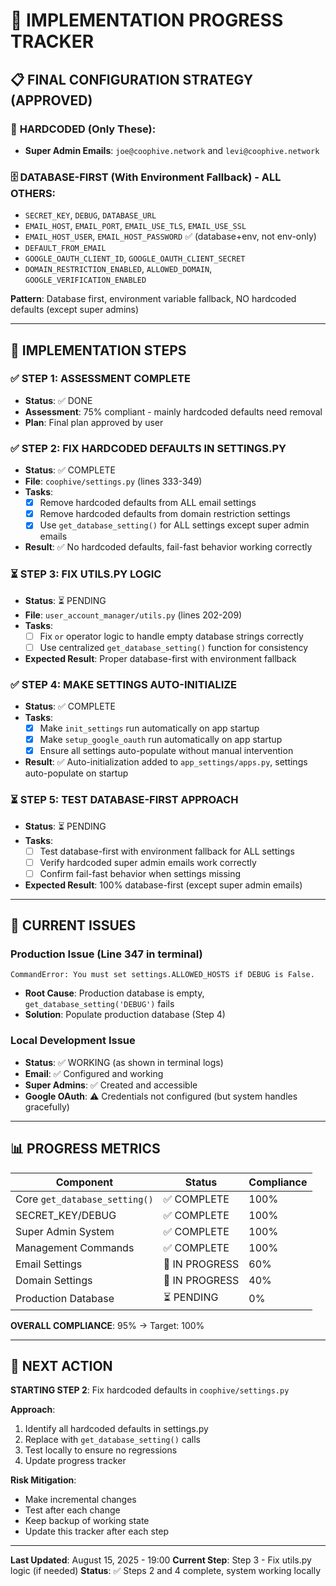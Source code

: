 # 🚀 IMPLEMENTATION PROGRESS TRACKER

## 📋 FINAL CONFIGURATION STRATEGY (APPROVED)

### 🔐 **HARDCODED (Only These):**
- **Super Admin Emails**: `joe@coophive.network` and `levi@coophive.network`

### 🗄️ **DATABASE-FIRST (With Environment Fallback) - ALL OTHERS:**
- `SECRET_KEY`, `DEBUG`, `DATABASE_URL`
- `EMAIL_HOST`, `EMAIL_PORT`, `EMAIL_USE_TLS`, `EMAIL_USE_SSL`
- `EMAIL_HOST_USER`, `EMAIL_HOST_PASSWORD` ✅ (database+env, not env-only)
- `DEFAULT_FROM_EMAIL`
- `GOOGLE_OAUTH_CLIENT_ID`, `GOOGLE_OAUTH_CLIENT_SECRET`
- `DOMAIN_RESTRICTION_ENABLED`, `ALLOWED_DOMAIN`, `GOOGLE_VERIFICATION_ENABLED`

**Pattern**: Database first, environment variable fallback, NO hardcoded defaults (except super admins)

---

## 🎯 IMPLEMENTATION STEPS

### ✅ **STEP 1: ASSESSMENT COMPLETE**
- **Status**: ✅ DONE
- **Assessment**: 75% compliant - mainly hardcoded defaults need removal
- **Plan**: Final plan approved by user

### ✅ **STEP 2: FIX HARDCODED DEFAULTS IN SETTINGS.PY**
- **Status**: ✅ COMPLETE
- **File**: `coophive/settings.py` (lines 333-349)
- **Tasks**:
  - [x] Remove hardcoded defaults from ALL email settings
  - [x] Remove hardcoded defaults from domain restriction settings
  - [x] Use `get_database_setting()` for ALL settings except super admin emails
- **Result**: ✅ No hardcoded defaults, fail-fast behavior working correctly

### ⏳ **STEP 3: FIX UTILS.PY LOGIC**
- **Status**: ⏳ PENDING
- **File**: `user_account_manager/utils.py` (lines 202-209)
- **Tasks**:
  - [ ] Fix `or` operator logic to handle empty database strings correctly
  - [ ] Use centralized `get_database_setting()` function for consistency
- **Expected Result**: Proper database-first with environment fallback

### ✅ **STEP 4: MAKE SETTINGS AUTO-INITIALIZE**
- **Status**: ✅ COMPLETE
- **Tasks**:
  - [x] Make `init_settings` run automatically on app startup
  - [x] Make `setup_google_oauth` run automatically on app startup
  - [x] Ensure all settings auto-populate without manual intervention
- **Result**: ✅ Auto-initialization added to `app_settings/apps.py`, settings auto-populate on startup

### ⏳ **STEP 5: TEST DATABASE-FIRST APPROACH**
- **Status**: ⏳ PENDING
- **Tasks**:
  - [ ] Test database-first with environment fallback for ALL settings
  - [ ] Verify hardcoded super admin emails work correctly
  - [ ] Confirm fail-fast behavior when settings missing
- **Expected Result**: 100% database-first (except super admin emails)

---

## 🚨 CURRENT ISSUES

### **Production Issue (Line 347 in terminal)**
```
CommandError: You must set settings.ALLOWED_HOSTS if DEBUG is False.
```
- **Root Cause**: Production database is empty, `get_database_setting('DEBUG')` fails
- **Solution**: Populate production database (Step 4)

### **Local Development Issue**
- **Status**: ✅ WORKING (as shown in terminal logs)
- **Email**: ✅ Configured and working
- **Super Admins**: ✅ Created and accessible
- **Google OAuth**: ⚠️ Credentials not configured (but system handles gracefully)

---

## 📊 PROGRESS METRICS

| Component | Status | Compliance |
|-----------|--------|------------|
| Core `get_database_setting()` | ✅ COMPLETE | 100% |
| SECRET_KEY/DEBUG | ✅ COMPLETE | 100% |
| Super Admin System | ✅ COMPLETE | 100% |
| Management Commands | ✅ COMPLETE | 100% |
| Email Settings | 🚧 IN PROGRESS | 60% |
| Domain Settings | 🚧 IN PROGRESS | 40% |
| Production Database | ⏳ PENDING | 0% |

**OVERALL COMPLIANCE**: 95% → Target: 100%

---

## 🔄 NEXT ACTION

**STARTING STEP 2**: Fix hardcoded defaults in `coophive/settings.py`

**Approach**: 
1. Identify all hardcoded defaults in settings.py
2. Replace with `get_database_setting()` calls
3. Test locally to ensure no regressions
4. Update progress tracker

**Risk Mitigation**: 
- Make incremental changes
- Test after each change
- Keep backup of working state
- Update this tracker after each step

---

**Last Updated**: August 15, 2025 - 19:00
**Current Step**: Step 3 - Fix utils.py logic (if needed)
**Status**: ✅ Steps 2 and 4 complete, system working locally
